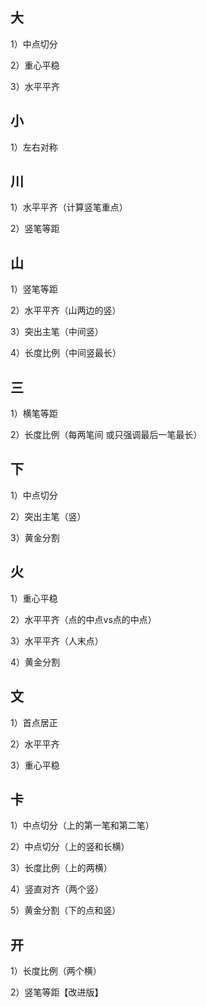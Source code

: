 ## 大

1）中点切分

2）重心平稳

3）水平平齐

## 小

1）左右对称


## 川
1）水平平齐（计算竖笔重点）

2）竖笔等距

## 山
1）竖笔等距

2）水平平齐（山两边的竖）

3）突出主笔（中间竖）

4）长度比例（中间竖最长）


## 三
1）横笔等距

2）长度比例（每两笔间 或只强调最后一笔最长）


## 下
1）中点切分

2）突出主笔（竖）

3）黄金分割

## 火
1）重心平稳

2）水平平齐（点的中点vs点的中点）

3）水平平齐（人末点）

4）黄金分割

## 文
1）首点居正

2）水平平齐

3）重心平稳

## 卡

1）中点切分（上的第一笔和第二笔）

2）中点切分（上的竖和长横）

3）长度比例（上的两横）

4）竖直对齐（两个竖）

5）黄金分割（下的点和竖）

## 开

1）长度比例（两个横）

2）竖笔等距【改进版】
